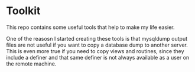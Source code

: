 Toolkit
=======

This repo contains some useful tools that help to make my life easier.

One of the reasosn I started creating these tools is that mysqldump output files are not useful if you want to copy a database dump to another server. This is even more true if you need to copy views and routines, since they include a definer and that same definer is not always available as a user on the remote machine.

